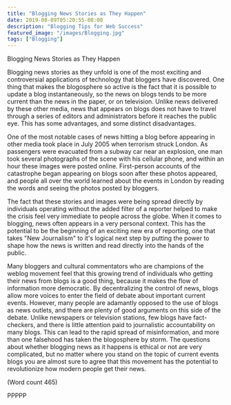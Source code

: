 ```yaml
---
title: "Blogging News Stories as They Happen"
date: 2019-08-09T05:20:55-08:00
description: "Blogging Tips for Web Success"
featured_image: "/images/Blogging.jpg"
tags: ["Blogging"]
---
```


Blogging News Stories as They Happen

Blogging news stories as they unfold is one of the most
exciting and controversial applications of technology
that bloggers have discovered. One thing that makes the
blogosphere so active is the fact that it is possible to
update a blog instantaneously, so the news on blogs
tends to be more current than the news in the paper, or
on television. Unlike news delivered by these other
media, news that appears on blogs does not have to
travel through a series of editors and administrators
before it reaches the public eye. This has some
advantages, and some distinct disadvantages.

One of the most notable cases of news hitting a blog
before appearing in other media took place in July 2005
when terrorism struck London. As passengers were
evacuated from a subway car near an explosion, one
man took several photographs of the scene with his
cellular phone, and within an hour these images were
posted online. First-person accounts of the catastrophe
began appearing on blogs soon after these photos
appeared, and people all over the world learned about
the events in London by reading the words and seeing
the photos posted by bloggers. 

The fact that these stories and images were being spread
directly by individuals operating without the added
filter of a reporter helped to make the crisis feel very
immediate to people across the globe. When it comes to
blogging, news often appears in a very personal context.
This has the potential to be the beginning of an exciting
new era of reporting, one that takes "New Journalism"
to it's logical next step by putting the power to shape
how the news is written and read directly into the hands
of the public. 

Many bloggers and cultural commentators who are
champions of the weblog movement feel that this
growing trend of individuals who getting their news
from blogs is a good thing, because it makes the flow of
information more democratic. By decentralizing the
control of news, blogs allow more voices to enter the
field of debate about important current events.
However, many people are adamantly opposed to the
use of blogs as news outlets, and there are plenty of
good arguments on this side of the debate. Unlike
newspapers or television stations, few blogs have fact-
checkers, and there is little attention paid to journalistic
accountability on many blogs. This can lead to the rapid
spread of misinformation, and more than one falsehood
has taken the blogosphere by storm. The questions
about whether blogging news as it happens is ethical or
not are very complicated, but no matter where you stand
on the topic of current events blogs you are almost sure
to agree that this movement has the potential to
revolutionize how modern people get their news. 

(Word count 465)

PPPPP

